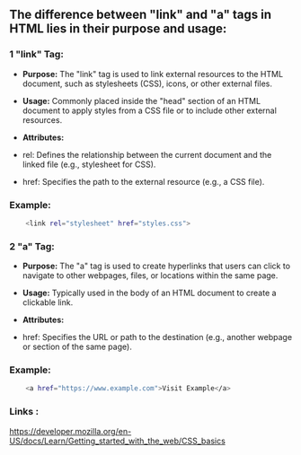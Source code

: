 
## The difference between "link" and "a" tags in HTML lies in their purpose and usage:

### 1 "link" Tag:
- **Purpose:**  The "link" tag is used to link external resources to the HTML document, such as stylesheets (CSS), icons, or other external files.

- **Usage:** Commonly placed inside the "head" section of an HTML document to apply styles from a CSS file or to include other external resources.

- **Attributes:**

- rel: Defines the relationship between the current document and the linked file (e.g., stylesheet for CSS).

- href: Specifies the path to the external resource (e.g., a CSS file).

### Example:

```bash
    <link rel="stylesheet" href="styles.css">
```

### 2 "a" Tag:
- **Purpose:** The "a" tag is used to create hyperlinks that users can click to navigate to other webpages, files, or locations within the same page.

- **Usage:** Typically used in the body of an HTML document to create a clickable link.

- **Attributes:**
- href: Specifies the URL or path to the destination (e.g., another webpage or section of the same page).

### Example:

```bash
    <a href="https://www.example.com">Visit Example</a>
```


### Links : 
https://developer.mozilla.org/en-US/docs/Learn/Getting_started_with_the_web/CSS_basics